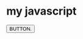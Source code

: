 <!DOCTYPE html>

<html>
<body>
 <h1> my javascript </h1>
 <button type = "button"
         onclick = "document.getElementByID('demo').innerHTML = Date()">
  BUTTON.</button>
  <p id = "demo"> </p>

 </body>
 </html>
